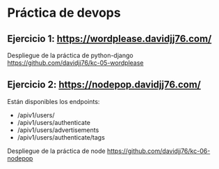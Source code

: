 # Práctica de devops

## Ejercicio 1: https://wordplease.davidjj76.com/

Despliegue de la práctica de python-django
https://github.com/davidjj76/kc-05-wordplease

## Ejercicio 2: https://nodepop.davidjj76.com/

Están disponibles los endpoints: 

- /apiv1/users/
- /apiv1/users/authenticate
- /apiv1/users/advertisements
- /apiv1/users/authenticate/tags

Despliegue de la práctica de node
https://github.com/davidjj76/kc-06-nodepop

